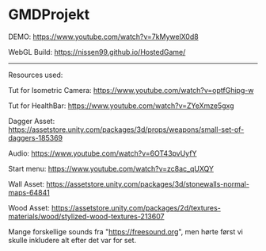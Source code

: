 # GMDProjekt
 
 DEMO: https://www.youtube.com/watch?v=7kMywelX0d8
 
 
 WebGL Build: https://nissen99.github.io/HostedGame/
 
 ________________________________________________________________ 
 
Resources used: 

 
Tut for Isometric Camera: https://www.youtube.com/watch?v=optfGhipg-w 

Tut for HealthBar: https://www.youtube.com/watch?v=ZYeXmze5gxg

Dagger Asset: https://assetstore.unity.com/packages/3d/props/weapons/small-set-of-daggers-185369

Audio: https://www.youtube.com/watch?v=6OT43pvUyfY

Start menu: https://www.youtube.com/watch?v=zc8ac_qUXQY

Wall Asset: https://assetstore.unity.com/packages/3d/stonewalls-normal-maps-64841

Wood Asset: https://assetstore.unity.com/packages/2d/textures-materials/wood/stylized-wood-textures-213607

Mange forskellige sounds fra "https://freesound.org", men hørte først vi skulle inkludere alt efter det var for set.

